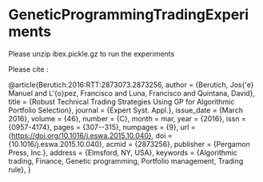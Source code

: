 # GeneticProgrammingTradingExperiments

Please unzip ibex.pickle.gz to run the experiments

Please cite :

@article{Berutich:2016:RTT:2873073.2873256,
 author = {Berutich, Jos{\'e} Manuel and L\'{o}pez, Francisco and Luna, Francisco and Quintana, David},
 title = {Robust Technical Trading Strategies Using GP for Algorithmic Portfolio Selection},
 journal = {Expert Syst. Appl.},
 issue_date = {March 2016},
 volume = {46},
 number = {C},
 month = mar,
 year = {2016},
 issn = {0957-4174},
 pages = {307--315},
 numpages = {9},
 url = {https://doi.org/10.1016/j.eswa.2015.10.040},
 doi = {10.1016/j.eswa.2015.10.040},
 acmid = {2873256},
 publisher = {Pergamon Press, Inc.},
 address = {Elmsford, NY, USA},
 keywords = {Algorithmic trading, Finance, Genetic programming, Portfolio management, Trading rule},
} 

